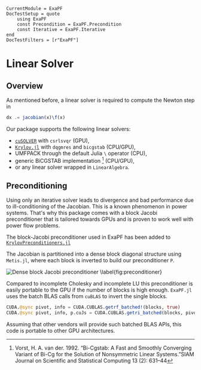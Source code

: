 ```@meta
CurrentModule = ExaPF
DocTestSetup = quote
    using ExaPF
    const Precondition = ExaPF.Precondition
    const Iterative = ExaPF.Iterative
end
DocTestFilters = [r"ExaPF"]
```
# Linear Solver

## Overview

As mentioned before, a linear solver is required to compute the Newton step in

```julia
dx .= jacobian(x)\f(x)
```

Our package supports the following linear solvers:

* [`cuSOLVER`](https://docs.nvidia.com/cuda/cusolver/index.html) with `csrlsvqr` (GPU),
* [`Krylov.jl`](https://github.com/JuliaSmoothOptimizers/Krylov.jl) with `dqgmres` and `bicgstab` (CPU/GPU),
* UMFPACK through the default Julia `\` operator (CPU),
* generic BiCGSTAB implementation [^Vorst1992] \(CPU/GPU\),
* or any linear solver wrapped in `LinearAlgebra`.


## Preconditioning

Using only an iterative solver leads to divergence and bad performance due to
ill-conditioning of the Jacobian. This is a known phenomenon in power
systems. That's why this package comes with a block Jacobi preconditioner
that is tailored towards GPUs and is proven to work well with power flow
problems.

The block-Jacobi preconditioner used in ExaPF has been added to [`KrylovPreconditioners.jl`](https://github.com/JuliaSmoothOptimizers/KrylovPreconditioners.jl)

The Jacobian is partitioned into a dense block diagonal structure using `Metis.jl`, where each block is inverted to build our preconditioner `P`.

![Dense block Jacobi preconditioner \label{fig:preconditioner}](../figures/gpublocks.png)

Compared to incomplete Cholesky and incomplete LU this preconditioner is easily portable to the GPU if the number of blocks is high enough. `ExaPF.jl` uses the batch BLAS calls from `cuBLAS` to invert the single blocks.

```julia
CUDA.@sync pivot, info = CUDA.CUBLAS.getrf_batched!(blocks, true)
CUDA.@sync pivot, info, p.cuJs = CUDA.CUBLAS.getri_batched(blocks, pivot)
```

Assuming that other vendors will provide such batched BLAS APIs, this code is portable to other GPU architectures.

[^Vorst1992]:
    Vorst, H. A. van der. 1992. “Bi-Cgstab: A Fast and Smoothly Converging Variant of Bi-Cg for the Solution of Nonsymmetric Linear Systems.”SIAM Journal on Scientific and Statistical Computing 13 (2): 631–44
